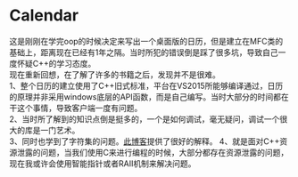 # Calendar  
这是刚刚在学完oop的时候决定来写出一个桌面版的日历，但是建立在MFC类的基础上，距离现在已经有1年之隔。当时所犯的错误倒是踩了很多坑，导致自己一度怀疑C++的学习态度。  
现在重新回想，在了解了许多的书籍之后，发现并不是很难。  
1、整个日历的建立使用了C++旧式标准，平台在VS2015所能够编译通过，日历的原理并非采用windows底层的API函数，而是自己编写。当时大部分的时间都在干这个事情，导致客户端一度有问题。  
2、当时所了解到的知识点倒是挺多的，一个是如何调试，毫无疑问，调试一个很大的库是一门艺术。  
3、同时也学到了字符集的问题。[此博客](http://blog.csdn.net/softman11/article/details/6124345)提供了很好的解释。
4、就是面对C++资源泄露的问题，当我们使用C来进行编程的时候，大部分都存在资源泄露的问题，现在我或许会使用智能指针或者RAII机制来解决问题。
